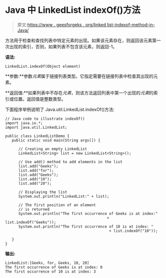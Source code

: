 # Java 中 LinkedList indexOf()方法

> 原文:[https://www . geesforgeks . org/linked list-indexof-method-in-Java/](https://www.geeksforgeeks.org/linkedlist-indexof-method-in-java/)

方法用于检查和查找列表中特定元素的出现。如果该元素存在，则返回该元素第一次出现的索引，否则，如果列表不包含该元素，则返回-1。

**语法:**

```
LinkedList.indexOf(Object element)
```

**参数:**参数*元素*属于链接列表类型。它指定需要在链接列表中检查其出现的元素。

**返回值:**如果列表中不存在*元素*，则该方法返回列表中第一个出现的*元素*的索引或位置。返回值是整数类型。

下面程序举例说明了 Java.util.LinkedList.indexOf()方法:

```
// Java code to illustrate indexOf()
import java.io.*;
import java.util.LinkedList;

public class LinkedListDemo {
   public static void main(String args[]) {

      // Creating an empty LinkedList
      LinkedList<String> list = new LinkedList<String>();

      // Use add() method to add elements in the list
      list.add("Geeks");
      list.add("for");
      list.add("Geeks");
      list.add("10");
      list.add("20");

      // Displaying the list
      System.out.println("LinkedList:" + list);

      // The first position of an element 
      // is returned
      System.out.println("The first occurrence of Geeks is at index:" 
                                              + list.indexOf("Geeks"));
      System.out.println("The first occurrence of 10 is at index: "  
                                               + list.indexOf("10"));

   }
}
```

**输出:**

```
LinkedList:[Geeks, for, Geeks, 10, 20]
The first occurrence of Geeks is at index: 0
The first occurrence of 10 is at index: 3

```
